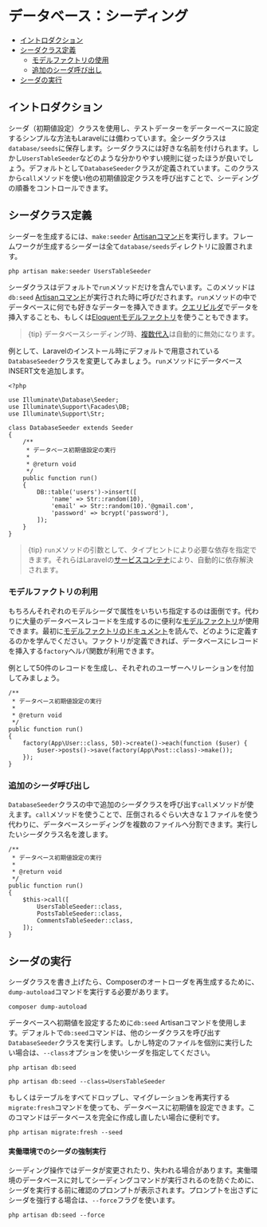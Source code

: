 # データベース：シーディング

- [イントロダクション](#introduction)
- [シーダクラス定義](#writing-seeders)
    - [モデルファクトリの使用](#using-model-factories)
    - [追加のシーダ呼び出し](#calling-additional-seeders)
- [シーダの実行](#running-seeders)

<a name="introduction"></a>
## イントロダクション

シーダ（初期値設定）クラスを使用し、テストデーターをデーターベースに設定するシンプルな方法もLaravelには備わっています。全シーダクラスは`database/seeds`に保存します。シーダクラスには好きな名前を付けられます。しかし`UsersTableSeeder`などのような分かりやすい規則に従ったほうが良いでしょう。デフォルトとして`DatabaseSeeder`クラスが定義されています。このクラスから`call`メソッドを使い他の初期値設定クラスを呼び出すことで、シーディングの順番をコントロールできます。

<a name="writing-seeders"></a>
## シーダクラス定義

シーダーを生成するには、`make:seeder` [Artisanコマンド](/docs/{{version}}/artisan)を実行します。フレームワークが生成するシーダーは全て`database/seeds`ディレクトリに設置されます。

    php artisan make:seeder UsersTableSeeder

シーダクラスはデフォルトで`run`メソッドだけを含んでいます。このメソッドは`db:seed` [Artisanコマンド](/docs/{{version}}/artisan)が実行された時に呼びだされます。`run`メソッドの中でデータベースに何でも好きなデーターを挿入できます。[クエリビルダ](/docs/{{version}}/queries)でデータを挿入することも、もしくは[Eloquentモデルファクトリ](/docs/{{version}}/database-testing#writing-factories)を使うこともできます。

> {tip} データベースシーディング時、[複数代入](/docs/{{version}}/eloquent#mass-assignment)は自動的に無効になります。

例として、Laravelのインストール時にデフォルトで用意されている`DatabaseSeeder`クラスを変更してみましょう。`run`メソッドにデータベースINSERT文を追加します。

    <?php

    use Illuminate\Database\Seeder;
    use Illuminate\Support\Facades\DB;
    use Illuminate\Support\Str;

    class DatabaseSeeder extends Seeder
    {
        /**
         * データベース初期値設定の実行
         *
         * @return void
         */
        public function run()
        {
            DB::table('users')->insert([
                'name' => Str::random(10),
                'email' => Str::random(10).'@gmail.com',
                'password' => bcrypt('password'),
            ]);
        }
    }

> {tip} `run`メソッドの引数として、タイプヒントにより必要な依存を指定できます。それらはLaravelの[サービスコンテナ](/docs/{{version}}/container)により、自動的に依存解決されます。

<a name="using-model-factories"></a>
### モデルファクトリの利用

もちろんそれぞれのモデルシーダで属性をいちいち指定するのは面倒です。代わりに大量のデータベースレコードを生成するのに便利な[モデルファクトリ](/docs/{{version}}/database-testing#writing-factories)が使用できます。最初に[モデルファクトリのドキュメント](/docs/{{version}}/database-testing#writing-factories)を読んで、どのように定義するのかを学んでください。ファクトリが定義できれば、データベースにレコードを挿入する`factory`ヘルパ関数が利用できます。

例として50件のレコードを生成し、それぞれのユーザーへリレーションを付加してみましょう。

    /**
     * データベース初期値設定の実行
     *
     * @return void
     */
    public function run()
    {
        factory(App\User::class, 50)->create()->each(function ($user) {
            $user->posts()->save(factory(App\Post::class)->make());
        });
    }

<a name="calling-additional-seeders"></a>
### 追加のシーダ呼び出し

`DatabaseSeeder`クラスの中で追加のシーダクラスを呼び出す`call`メソッドが使えます。`call`メソッドを使うことで、圧倒されるぐらい大きな１ファイルを使う代わりに、データベースシーディングを複数のファイルへ分割できます。実行したいシーダクラス名を渡します。

    /**
     * データベース初期値設定の実行
     *
     * @return void
     */
    public function run()
    {
        $this->call([
            UsersTableSeeder::class,
            PostsTableSeeder::class,
            CommentsTableSeeder::class,
        ]);
    }

<a name="running-seeders"></a>
## シーダの実行

シーダクラスを書き上げたら、Composerのオートローダを再生成するために、`dump-autoload`コマンドを実行する必要があります。

    composer dump-autoload

データベースへ初期値を設定するために`db:seed` Artisanコマンドを使用します。デフォルトで`db:seed`コマンドは、他のシーダクラスを呼び出す`DatabaseSeeder`クラスを実行します。しかし特定のファイルを個別に実行したい場合は、`--class`オプションを使いシーダを指定してください。

    php artisan db:seed

    php artisan db:seed --class=UsersTableSeeder

もしくはテーブルをすべてドロップし、マイグレーションを再実行する`migrate:fresh`コマンドを使っても、データベースに初期値を設定できます。このコマンドはデータベースを完全に作成し直したい場合に便利です。

    php artisan migrate:fresh --seed

<a name="forcing-seeding-production"></a>
#### 実働環境でのシーダの強制実行

シーディング操作ではデータが変更されたり、失われる場合があります。実働環境のデータベースに対してシーディングコマンドが実行されるのを防ぐために、シーダを実行する前に確認のプロンプトが表示されます。プロンプトを出さずにシーダを強行する場合は、`--force`フラグを使います。

    php artisan db:seed --force

